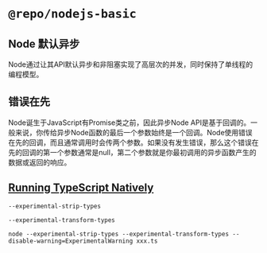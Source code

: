 # `@repo/nodejs-basic`

## Node 默认异步

Node通过让其API默认异步和非阻塞实现了高层次的并发，同时保持了单线程的编程模型。

## 错误在先

Node诞生于JavaScript有Promise类之前，因此异步Node API是基于回调的。一般来说，你传给异步Node函数的最后一个参数始终是一个回调。Node使用错误在先的回调，而且通常调用时会传两个参数。如果没有发生错误，那么这个错误在先的回调的第一个参数通常是null，第二个参数就是你最初调用的异步函数产生的数据或返回的响应。

## [Running TypeScript Natively](https://nodejs.org/en/learn/typescript/run-natively#running-typescript-natively)

`--experimental-strip-types`

`--experimental-transform-types`

```shell
node --experimental-strip-types --experimental-transform-types --disable-warning=ExperimentalWarning xxx.ts
```
